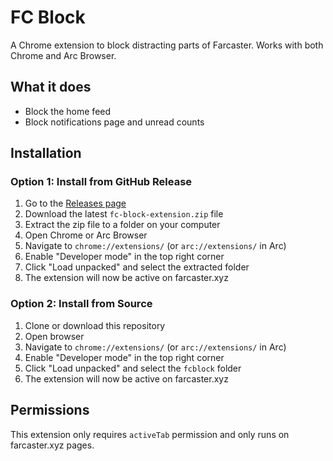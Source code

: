 # FC Block

A Chrome extension to block distracting parts of Farcaster. Works with both Chrome and Arc Browser.

## What it does

- Block the home feed
- Block notifications page and unread counts


## Installation

### Option 1: Install from GitHub Release

1. Go to the [Releases page](https://github.com/lyoshenka/fcblock/releases)
2. Download the latest `fc-block-extension.zip` file
3. Extract the zip file to a folder on your computer
4. Open Chrome or Arc Browser
5. Navigate to `chrome://extensions/` (or `arc://extensions/` in Arc)
6. Enable "Developer mode" in the top right corner
7. Click "Load unpacked" and select the extracted folder
8. The extension will now be active on farcaster.xyz

### Option 2: Install from Source

1. Clone or download this repository
2. Open browser
3. Navigate to `chrome://extensions/` (or `arc://extensions/` in Arc)
4. Enable "Developer mode" in the top right corner
5. Click "Load unpacked" and select the `fcblock` folder
6. The extension will now be active on farcaster.xyz

## Permissions

This extension only requires `activeTab` permission and only runs on farcaster.xyz pages.
